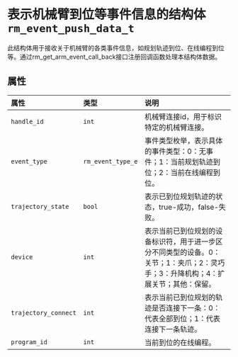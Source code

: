 # 表示机械臂到位等事件信息的结构体`rm_event_push_data_t`

此结构体用于接收关于机械臂的各类事件信息，如规划轨迹到位、在线编程到位等。通过rm_get_arm_event_call_back接口注册回调函数处理本结构体数据。

## 属性

|  属性  |  类型  |  说明  |
| :--- | :--- | :--- |
|  `handle_id`  |  `int`  |  机械臂连接id，用于标识特定的机械臂连接。 |
|  `event_type`  |  `rm_event_type_e`  |  事件类型枚举，表示具体的事件类型：0：无事件；1：当前规划轨迹到位；2：当前在线编程到位。 |
|  `trajectory_state`  |  `bool`  |  表示已到位规划轨迹的状态，true-成功，false-失败。  |
|  `device`  |  `int`  |  表示当前已到位规划的设备标识符，用于进一步区分不同类型的设备。0：关节；1：夹爪；2：灵巧手；3：升降机构；4：扩展关节；其他：保留。 |
|  `trajectory_connect`  |  `int`  |  表示当前已到位规划的轨迹是否连接下一条：0：代表全部到位；1：代表连接下一条轨迹。  |
|  `program_id`  |  `int`  |  当前到位的在线编程。  |

